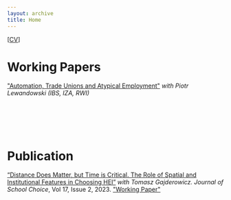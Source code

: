 ```yaml
---
layout: archive
title: Home
---
```

 [<a href="/files/CV_Szymczak.pdf">CV</a>] 
 
# Working Papers

["Automation, Trade Unions and
Atypical Employment"](https://ibs.org.pl/wp-content/uploads/2024/09/Automation_AtypicalEmployment_IBS_WP_022024.pdf) _with Piotr Lewandowski (IBS, IZA, RWI)_ 

<br/><br/>
<br/><br/>

# Publication

[“Distance Does Matter, but Time is Critical. The Role of Spatial and Institutional Features in Choosing HEI”](https://www.tandfonline.com/doi/full/10.1080/15582159.2022.2162129?scroll=top&needAccess=true) _with Tomasz Gajderowicz. Journal of School Choice_, Vol 17, Issue 2, 2023. <a href="/publications/docs/X.pdf">"Working Paper"</a> 

<br/><br/>
<br/><br/>



